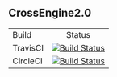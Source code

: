 CrossEngine2.0
---

|          |                        |
|----------|:----------------------:|
| Build    | Status                 |
| TravisCI | [![Build Status][1]][2]|
| CircleCI | [![Build Status][3]][4]|

[1]: https://travis-ci.com/CrossEngine/CrossEngine2.0.svg?branch=master
[2]: https://travis-ci.com/CrossEngine/CrossEngine2.0
[3]: https://ci.appveyor.com/api/projects/status/g8hr7d67q98ffpsq?svg=true
[4]: https://ci.appveyor.com/project/CrossEngine/crossengine2-0